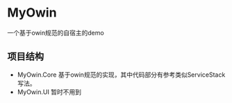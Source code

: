 # MyOwin
一个基于owin规范的自宿主的demo

## 项目结构
* MyOwin.Core 基于owin规范的实现，其中代码部分有参考类似ServiceStack写法。
* MyOwin.UI 暂时不用到
